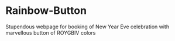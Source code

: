 # Rainbow-Button
Stupendous webpage for booking of New Year Eve celebration with marvellous button of ROYGBIV colors

